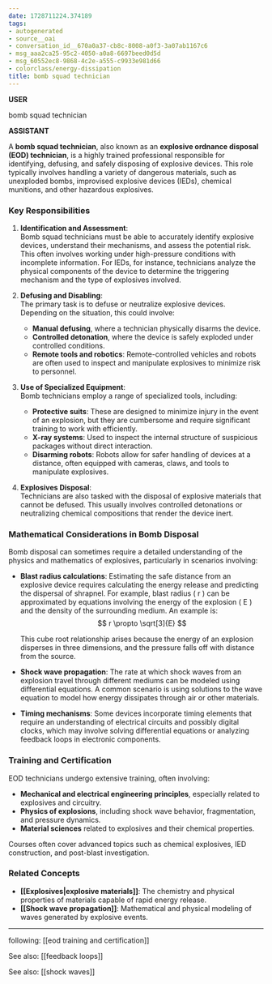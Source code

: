 ```yaml
---
date: 1728711224.374189
tags:
- autogenerated
- source__oai
- conversation_id__670a0a37-cb8c-8008-a0f3-3a07ab1167c6
- msg_aaa2ca25-95c2-4050-a0a8-6697beed0d5d
- msg_60552ec8-9868-4c2e-a555-c9933e981d66
- colorclass/energy-dissipation
title: bomb squad technician
---
```


**USER**

bomb squad technician


**ASSISTANT**

A **bomb squad technician**, also known as an **explosive ordnance disposal (EOD) technician**, is a highly trained professional responsible for identifying, defusing, and safely disposing of explosive devices. This role typically involves handling a variety of dangerous materials, such as unexploded bombs, improvised explosive devices (IEDs), chemical munitions, and other hazardous explosives.

### Key Responsibilities

1. **Identification and Assessment**:  
   Bomb squad technicians must be able to accurately identify explosive devices, understand their mechanisms, and assess the potential risk. This often involves working under high-pressure conditions with incomplete information. For IEDs, for instance, technicians analyze the physical components of the device to determine the triggering mechanism and the type of explosives involved.

2. **Defusing and Disabling**:  
   The primary task is to defuse or neutralize explosive devices. Depending on the situation, this could involve:
   - **Manual defusing**, where a technician physically disarms the device.
   - **Controlled detonation**, where the device is safely exploded under controlled conditions.
   - **Remote tools and robotics**: Remote-controlled vehicles and robots are often used to inspect and manipulate explosives to minimize risk to personnel.
   
3. **Use of Specialized Equipment**:  
   Bomb technicians employ a range of specialized tools, including:
   - **Protective suits**: These are designed to minimize injury in the event of an explosion, but they are cumbersome and require significant training to work with efficiently.
   - **X-ray systems**: Used to inspect the internal structure of suspicious packages without direct interaction.
   - **Disarming robots**: Robots allow for safer handling of devices at a distance, often equipped with cameras, claws, and tools to manipulate explosives.
   
4. **Explosives Disposal**:  
   Technicians are also tasked with the disposal of explosive materials that cannot be defused. This usually involves controlled detonations or neutralizing chemical compositions that render the device inert.

### Mathematical Considerations in Bomb Disposal

Bomb disposal can sometimes require a detailed understanding of the physics and mathematics of explosives, particularly in scenarios involving:

- **Blast radius calculations**: Estimating the safe distance from an explosive device requires calculating the energy release and predicting the dispersal of shrapnel. For example, blast radius \( r \) can be approximated by equations involving the energy of the explosion \( E \) and the density of the surrounding medium. An example is:
  $$ r \propto \sqrt[3]{E} $$

  This cube root relationship arises because the energy of an explosion disperses in three dimensions, and the pressure falls off with distance from the source.

- **Shock wave propagation**: The rate at which shock waves from an explosion travel through different mediums can be modeled using differential equations. A common scenario is using solutions to the wave equation to model how energy dissipates through air or other materials.

- **Timing mechanisms**: Some devices incorporate timing elements that require an understanding of electrical circuits and possibly digital clocks, which may involve solving differential equations or analyzing feedback loops in electronic components.

### Training and Certification

EOD technicians undergo extensive training, often involving:
- **Mechanical and electrical engineering principles**, especially related to explosives and circuitry.
- **Physics of explosions**, including shock wave behavior, fragmentation, and pressure dynamics.
- **Material sciences** related to explosives and their chemical properties.

Courses often cover advanced topics such as chemical explosives, IED construction, and post-blast investigation.

### Related Concepts
- **[[Explosives|explosive materials]]**: The chemistry and physical properties of materials capable of rapid energy release.
- **[[Shock wave propagation]]**: Mathematical and physical modeling of waves generated by explosive events.


---


following: [[eod training and certification]]

See also: [[feedback loops]]


See also: [[shock waves]]